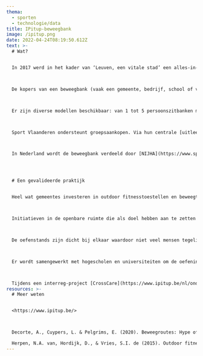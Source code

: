 ```yaml
---
thema:
  - sporten
  - technologie/data
title: IPitup-beweegbank
image: /ipitup.png
date: 2022-04-24T08:19:50.612Z
text: >-
  # Wat?


  In 2017 werd in het kader van ‘Leuven, een vitale stad’ een alles-in-één-toestel ontwikkeld om mensen meer aan het bewegen te krijgen. Het grote verschil met traditionelere outdoor fitnesstoestellen is dat er veel meer laagdrempelige oefeningen mogelijk zijn voor kracht en stabilisatie. Die oefeningen worden uitgelegd op infopanelen en in een gratis app. Er worden meer dan 200 oefeningen uitgelegd met duidelijke instructiefilmpjes. In de app is er een virtuele coach en motivator voorzien. Een eenvoudige zelftest waarbij leeftijd, lengte, gewicht en hartslag in rust gevraagd wordt, bepaalt je startniveau en daarna krijg je oefeningen die afgestemd zijn op jouw fitheid. Hierbij wordt rekening gehouden met de [beweegrichtlijnen](https://www.gezondleven.be/themas/beweging-sedentair-gedrag) van de Wereldgezondheidsorganisatie. Daarnaast zijn er tips voor beweegroutes in de buurt. In Leuven is er ondertussen een [beweeglint](https://tofsport.be/2020/11/04/15954/) met een beweegbank op 10 locaties. Oorspronkelijk had de bijhorende app als bedoeling om verbindend te werken tussen gebruikers en het vormen van communities maar net als andere apps die beweegcommunities willen vormen, is dit heel moeilijk en verloopt dit niet spontaan.



  De kopers van een beweegbank (vaak een gemeente, bedrijf, school of vereniging) krijgen ondersteuning om het gebruik van de beweegbank maximaal te stimuleren en kunnen een opleiding volgen tot IPitup-trainer. De beweegbank heeft ook als doel elkaar te ontmoeten en om te gebruiken als gewone zitbank.



  Er zijn diverse modellen beschikbaar: van 1 tot 5 persoonszitbanken met meerdere oefenstations, mobiele, verankerde en/of ecologische versies. Er is een beweegbank uitgewerkt met specifieke oefeningen voor ouderen en minder mobiele burgers. De prijzen variëren tussen 3.500 euro en 10.000 euro. Je kan een beweegbank aankopen, huren of leasen. 



  Sport Vlaanderen ondersteunt groepsaankopen. Via hun centrale [uitleendienst](https://www.sport.vlaanderen/lokale-besturen/ondersteuning/onze-uitleendiensten/onze-uitleendiensten/ipitup-beweegbank/) kan je één maand gratis gebruik maken van een mobiele beweegbank die niet verankerd wordt. 



  In Nederland wordt de beweegbank verdeeld door [NIJHA](https://www.sport.vlaanderen/lokale-besturen/ondersteuning/onze-uitleendiensten/onze-uitleendiensten/ipitup-beweegbank/).




  # Een gevalideerde praktijk


  Heel wat gemeentes investeren in outdoor fitnesstoestellen en beweegtuinen om burgers uit te dagen tot een actievere levensstijl en krachttraining. Het gebruik ervan is zelden succesvol omdat er geen informatiepanelen zijn met oefeningen op diverse niveaus, geen implementatieplan en geen blijvende acties om het gebruik te stimuleren. Zelden wordt er spontaan een community opgebouwd waar burgers elkaar ontmoeten en het gebruik van de toestellen stimuleren.



  Initiatieven in de openbare ruimte die als doel hebben aan te zetten tot meer bewegen zijn duurzamer als er een goeie aanpak is met een evenwicht tussen hardware, orgware en software (Dobrov). IPitup vzw is zich hier bewust van en verkoopt daarom niet enkel hardware zoals veilige en robuuste toestellen maar ondersteunt bij de implementatie en inspiratie voor oefeningen. Dit wordt uitgelegd op hun [website](https://www.ipitup.be/nl/inspiratie) met inspiratiefiches. Als de kopers (gemeente, school, vereniging, woonzorgcentrum…) volgehouden werk maken van de organisatie en samenwerking rond de beweegbank en zorgen voor groepssessies aangepast aan diverse doelgroepen dan kan de aankoop en installatie van een beweegbank aanzet zijn tot meer bewegen en versterkende oefeningen voor een breed publiek.



  De oefenstands zijn dicht bij elkaar waardoor niet veel mensen tegelijkertijd kunnen oefenen tijdens de groepssessies. Zeker voor individuele gebruikers is het weinig aantrekkelijk om de beweegbank te gebruiken als iemand anders aan het oefenen is. Je komt als onbekende in de persoonlijke ruimte van iemand anders. In de sociale psychologie wordt al sinds de jaren 60 onderzoek gedaan naar persoonlijke ruimte. Hieruit blijkt dat in onze cultuur het eerder als ongepast ervaren wordt om dichter dan 120 tot 200 cm te komen. De onbekenden hebben wel als gemeenschappelijk doel om actief te zijn en krachtoefeningen te doen. Dit kan verbindend werken maar is heel erg afhankelijk van persoonlijke factoren zoals het cognitief sociaal kapitaal, de herkenbaarheid in de andere en of het contact als eerder intimiderend ervaren wordt of niet.



  Er wordt samengewerkt met hogescholen en universiteiten om de oefeningen op punt te stellen en de app te verfijnen. De app is gebruiksvriendelijk. Je kan niet door de oefeningen scrollen. Je krijgt een nieuwe oefening als je iets invult over de vorige bijvoorbeeld hoeveel keer je hebt kunnen pompen in 10 seconden. Het is niet duidelijk wat er met die gegevens gebeurt.



  Tijdens een interreg-project [CrossCare](https://www.ipitup.be/nl/onderzoek/crosscare) (2018-2020) is samen met ouderen gezocht hoe het beweegpakket aangepast kon worden in het kader van preventie in de ouderenzorg. In de buurt van een woonzorgcentrum kan de investering in een beweegtuin interessanter zijn omdat de toestellen verder van elkaar staan zodat de ouderen zich meer moeten verplaatsen tussen de toestellen en er meer mensen tegelijkertijd kunnen oefenen. Gelijk welke formule je kiest, de installatie van een beweegtuin, beweegroute, beweegbank of outdoor fitness is pas succesvol als er volgehouden ingezet wordt op activiteiten en een goed beheer.
resources: >-
  # Meer weten


  <https://www.ipitup.be/> 



  Decorte, A., Cuypers, L. & Pelgrims, E. (2020). Beweegroutes: Hype of hefboom voor oudere en minder mobiele burgers? \[White paper]. Brugge: Howest.

  Herpen, N.A. van, Hordijk, D., & Vries, S.I. de (2015). Outdoor fitness in Den Haag: een onderzoek naar het gebruik en de succesfactoren van zeven Haagse fitplaatsen. Den Haag: De Haagse Hogeschool, Lectoraat Gezonde Leefstijl in een Stimulerende Omgeving.
---
```

